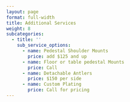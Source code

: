 ```yaml
---
layout: page
format: full-width
title: Additional Services
weight: 8
subcategories:
  - title: ''
    sub_service_options:
      - name: Pedestal Shoulder Mounts
        price: add $125 and up
      - name: Floor or table pedestal Mounts
        price: Call
      - name: Detachable Antlers
        price: $150 per side
      - name: Custom Plating
        price: Call for pricing
---
```


